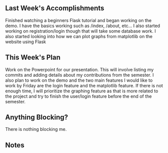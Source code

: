 ## Last Week's Accomplishments

Finished watching a beginners Flask tutorial and began working on the demo. I have the basics working such as /index, /about, etc...
I also started working on registration/login though that will take some database work.
I also started looking into how we can plot graphs from matplotlib on the website using Flask

## This Week's Plan

Work on the Powerpoint for our presentation. This will involve listing my commits and adding details about my contributions from the semester.
I also plan to work on the demo and the two main features I would like to work by Friday are the login feature and the matplotlib feature. If there is not enough time, I will prioritize the graphing feature as that is more related to the project and try to finish the user/login feature before the end of the semester.


## Anything Blocking?

There is nothing blocking me.

## Notes
